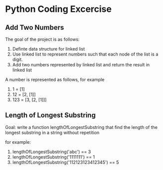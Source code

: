 # Python Coding Excercise


## Add Two Numbers

The goal of the project is as follows:
1. Definte data structure for linked list
2. Use linked list to represent numbers such that each node of the list is a digit. 
3. Add two numbers represented by linked list and return the result in linked list

A number is represented as follows, for example
1. 1 = [1]
2. 12 = [2, [1]]
3. 123 = [3, [2, [1]]]


## Length of Longest Substring
Goal: write a function lengthOfLongestSubstring that find the length of the longest substring in a string without repetition

for example:
1. lengthOfLongestSubstring('abc') == 3
2. lengthOfLongestSubstring('1111111') == 1
3. lengthOfLongestSubstring('112123123412345') == 5
